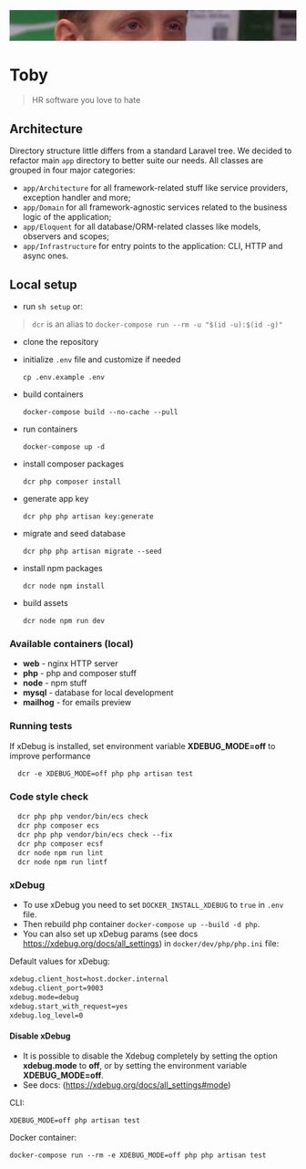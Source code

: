 ![He's watching you](toby.png)

# Toby

> HR software you love to hate

## Architecture
Directory structure little differs from a standard Laravel tree. We decided to refactor main `app` directory to better suite our needs. All classes are grouped in four major categories:
* `app/Architecture` for all framework-related stuff like service providers, exception handler and more;
* `app/Domain` for all framework-agnostic services related to the business logic of the application;
* `app/Eloquent` for all database/ORM-related classes like models, observers and scopes;
* `app/Infrastructure` for entry points to the application: CLI, HTTP and async ones.

## Local setup
- run `sh setup` or:

> `dcr` is an alias to `docker-compose run --rm -u "$(id -u):$(id -g)"`

- clone the repository
- initialize `.env` file and customize if needed

      cp .env.example .env

- build containers

      docker-compose build --no-cache --pull

- run containers

      docker-compose up -d

- install composer packages

      dcr php composer install

- generate app key

      dcr php php artisan key:generate

- migrate and seed database

      dcr php php artisan migrate --seed

- install npm packages

      dcr node npm install

- build assets

      dcr node npm run dev

### Available containers (local)

- **web** - nginx HTTP server
- **php** - php and composer stuff
- **node** - npm stuff
- **mysql** - database for local development
- **mailhog** - for emails preview

### Running tests

If xDebug is installed, set environment variable **XDEBUG_MODE=off** to improve performance

      dcr -e XDEBUG_MODE=off php php artisan test

### Code style check

      dcr php php vendor/bin/ecs check
      dcr php composer ecs
      dcr php php vendor/bin/ecs check --fix
      dcr php composer ecsf
      dcr node npm run lint
      dcr node npm run lintf

### xDebug

* To use xDebug you need to set `DOCKER_INSTALL_XDEBUG` to `true` in `.env` file.
* Then rebuild php container `docker-compose up --build -d php`.
* You can also set up xDebug params (see docs https://xdebug.org/docs/all_settings) in `docker/dev/php/php.ini` file:

Default values for xDebug:

```
xdebug.client_host=host.docker.internal
xdebug.client_port=9003
xdebug.mode=debug
xdebug.start_with_request=yes
xdebug.log_level=0
```

#### Disable xDebug

* It is possible to disable the Xdebug completely by setting the option **xdebug.mode** to **off**, or by setting the environment variable **XDEBUG_MODE=off**.
* See docs: (https://xdebug.org/docs/all_settings#mode)

CLI:

```
XDEBUG_MODE=off php artisan test
```

Docker container:

```
docker-compose run --rm -e XDEBUG_MODE=off php php artisan test
```
